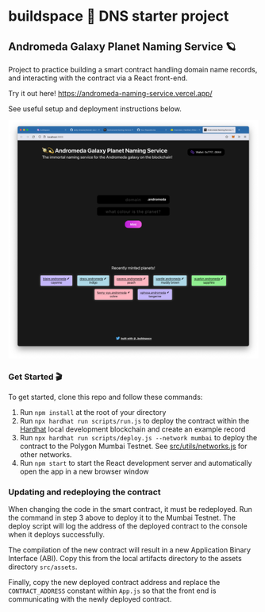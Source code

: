 # buildspace 🦄 DNS starter project
## Andromeda Galaxy Planet Naming Service 🪐
Project to practice building a smart contract handling domain name records, and interacting with the contract via a React
front-end.

Try it out here! https://andromeda-naming-service.vercel.app/

See useful setup and deployment instructions below.

![](src/assets/screenshot.png "screenshot of project")

### **Get Started 🎬**

To get started, clone this repo and follow these commands:

1. Run `npm install` at the root of your directory
2. Run `npx hardhat run scripts/run.js` to deploy the contract within the [Hardhat](https://hardhat.org/getting-started/) local development blockchain and create an example record
3. Run `npx hardhat run scripts/deploy.js --network mumbai` to deploy the contract to the Polygon Mumbai Testnet.
See [src/utils/networks.js](./src/utils/networks.js) for other networks.
4. Run `npm start` to start the React development server and automatically open the app in a new browser window

### Updating and redeploying the contract
When changing the code in the smart contract, it must be redeployed. Run the command in step 3 above to deploy it to the
Mumbai Testnet. The deploy script will log the address of the deployed contract to the console when it deploys successfully.

The compilation of the new contract will result in a new Application Binary Interface (ABI). Copy this from the local artifacts directory to the assets directory `src/assets`.

Finally, copy the new deployed contract address and replace the `CONTRACT_ADDRESS` constant within `App.js` so that the front end is communicating
with the newly deployed contract.
